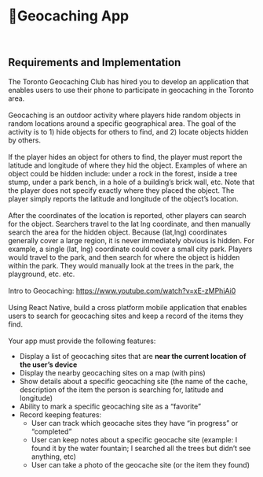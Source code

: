 # 📍Geocaching App
&nbsp;
## Requirements and Implementation
The Toronto Geocaching Club has hired you to develop an application that enables users to use
their phone to participate in geocaching in the Toronto area.
<br><br>
Geocaching is an outdoor activity where players hide random objects in random locations
around a specific geographical area. The goal of the activity is to 1) hide objects for others to
find, and 2) locate objects hidden by others.
<br><br>
If the player hides an object for others to find, the player must report the latitude and longitude
of where they hid the object. Examples of where an object could be hidden include: under a
rock in the forest, inside a tree stump, under a park bench, in a hole of a building’s brick wall,
etc. Note that the player does not specify exactly where they placed the object. The player
simply reports the latitude and longitude of the object’s location.
<br><br>
After the coordinates of the location is reported, other players can search for the object.
Searchers travel to the lat lng coordinate, and then manually search the area for the hidden
object. Because (lat,lng) coordinates generally cover a large region, it is never immediately
obvious is hidden. For example, a single (lat, lng) coordinate could cover a small city park.
Players would travel to the park, and then search for where the object is hidden within the park.
They would manually look at the trees in the park, the playground, etc. etc.
<br><br>
Intro to Geocaching: https://www.youtube.com/watch?v=xE-zMPhiAi0
<br><br>
Using React Native, build a cross platform mobile application that enables users to search for
geocaching sites and keep a record of the items they find.
<br><br>
Your app must provide the following features:
- Display a list of geocaching sites that are **near the current location of the user’s
device**
- Display the nearby geocaching sites on a map (with pins)
- Show details about a specific geocaching site (the name of the cache, description of the
item the person is searching for, latitude and longitude)
- Ability to mark a specific geocaching site as a “favorite”
- Record keeping features:
  - User can track which geocache sites they have “in progress” or “completed”
  - User can keep notes about a specific geocache site (example: I found it by the
water fountain; I searched all the trees but didn’t see anything, etc)
  - User can take a photo of the geocache site (or the item they found)
